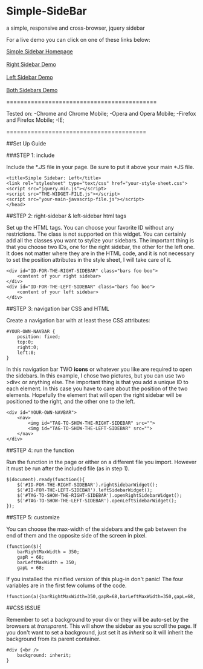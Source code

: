 Simple-SideBar
==============

a simple, responsive and cross-browser, jquery sidebar

For a live demo you can click on one of these links below:

[Simple Sidebar Homepage](http://dcdev.altervista.org/sidebar/)<br><br>
[Right Sidebar Demo](http://dcdev.altervista.org/sidebar/right)<br><br>
[Left Sidebar Demo](http://dcdev.altervista.org/sidebar/left)<br><br>
[Both Sidebars Demo](http://dcdev.altervista.org/sidebar/twobars)

===========================================

Tested on:
-Chrome and Chrome Mobile;
-Opera and Opera Mobile;
-Firefox and Firefox Mobile;
-IE;

========================================

##Set Up Guide</h2>

###STEP 1: include

Include the *.JS file in your page.
Be sure to put it above your main *JS file.

    <title>Simple Sidebar: Left</title>
    <link rel="stylesheet" type="text/css" href="your-style-sheet.css">
    <script src="jquery.min.js"></script>
    <script src="THE-WIDGET-FILE.js"></script>
    <script src="your-main-javascrip-file.js"></script>
    </head>

##STEP 2: right-sidebar &amp; left-sidebar html tags

Set up the HTML tags. You can choose your favorite ID without any restrictions. The class is not supported on this widget. You can certainly add all the classes you want to stylize your sidebars. The important thing is that you choose two IDs, one for the right sidebar, the other for the left one. It does not matter where they are in the HTML code, and it is not necessary to set the position attributes in the style sheet, I will take care of it.

    <div id="ID-FOR-THE-RIGHT-SIDEBAR" class="bars foo boo">
        <content of your right sidebar>
    </div>
    <div id="ID-FOR-THE-LEFT-SIDEBAR" class="bars foo boo">
        <content of your left sidebar>
    </div>

##STEP 3: navigation bar CSS and HTML

Create a navigation bar with at least these CSS attributes:

    #YOUR-OWN-NAVBAR {
        position: fixed;
        top:0;
        right:0;
        left:0;
    }


In this navigation bar TWO <b>icons</b> or whatever you like are required to open the sidebars. In this example, I chose two pictures, but you can use two &gt;div&lt; or anything else. The important thing is that you add a unique ID to each element. In this case you have to care about the position of the two elements. Hopefully the element that will open the right sidebar will be positioned to the right, and the other one to the left.

    <div id="YOUR-OWN-NAVBAR">
        <nav>
            <img id="TAG-TO-SHOW-THE-RIGHT-SIDEBAR" src="">
            <img id="TAG-TO-SHOW-THE-LEFT-SIDEBAR" src="">
        </nav>
    </div> 

##STEP 4: run the function

Run the function in the page or either on a different file you import. However it must be run after the included file  (as in step 1).

    $(document).ready(function(){
        $('#ID-FOR-THE-RIGHT-SIDEBAR').rightSidebarWidget();
        $('#ID-FOR-THE-LEFT-SIDEBAR').leftSidebarWidget();
        $('#TAG-TO-SHOW-THE-RIGHT-SIDEBAR').openRightSidebarWidget();
        $('#TAG-TO-SHOW-THE-LEFT-SIDEBAR').openLeftSidebarWidget();
    });

##STEP 5: customize

You can choose the max-width of the sidebars and the gab between the end of them and the opposite side of the screen in pixel.

    (function($){
        barRightMaxWidth = 350;
        gapR = 68;
        barLeftMaxWidth = 350;
        gapL = 68;
    
If you installed the minified version of this plug-in don't panic! The four variables are in the first few colums of the code.

    !function(a){barRightMaxWidth=350,gapR=68,barLeftMaxWidth=350,gapL=68,

##CSS ISSUE

Remember to set a background to your div or they will be auto-set by the browsers at <i>transparent</i>. This will show the sidebar as you scroll the page. If you don't want to set a background, just set it as <i>inherit</i> so it will inherit the background from its parent container.

    #div {<br />
        background: inherit;
    }

